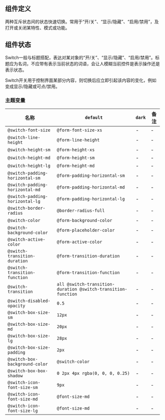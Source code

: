 ## 组件定义

两种互斥状态间的状态快速切换。常用于“开/关”、“显示/隐藏”、“启用/禁用”，及打开或关闭某特性、模式或功能。

## 组件状态

Switch一般与标题搭配，表达对某对象的“开/关”、“显示/隐藏”、“启用/禁用”。标题应为名词，不应带有表示当前状态的词语，会让人模糊当前控件是表示操作还是表示状态。

Switch开关用于控制界面某部分内容，则切换后应立即引起该内容的变化，例如变成显示/隐藏或可点/禁用。

### 主题变量

| 名称 | `default` | `dark` | 备注 |
| --- | --- | --- | --- |
| `@switch-font-size` | `@form-font-size-xs` | - | - |
| `@switch-line-height` | `@form-line-height` | - | - |
| `@switch-height-sm` | `@form-height-xs` | - | - |
| `@switch-height-md` | `@form-height-sm` | - | - |
| `@switch-height-lg` | `@form-height-md` | - | - |
| `@switch-padding-horizontal-sm` | `@form-padding-horizontal-sm` | - | - |
| `@switch-padding-horizontal-md` | `@form-padding-horizontal-md` | - | - |
| `@switch-padding-horizontal-lg` | `@form-padding-horizontal-lg` | - | - |
| `@switch-border-radius` | `@border-radius-full` | - | - |
| `@switch-color` | `@form-background-color` | - | - |
| `@switch-background-color` | `@form-placeholder-color` | - | - |
| `@switch-active-color` | `@form-active-color` | - | - |
| `@switch-transition-duration` | `@form-transition-duration` | - | - |
| `@switch-transition-function` | `@form-transition-function` | - | - |
| `@switch-transition` | `all @switch-transition-duration @switch-transition-function` | - | - |
| `@switch-disabled-opacity` | `0.5` | - | - |
| `@switch-box-size-sm` | `12px` | - | - |
| `@switch-box-size-md` | `20px` | - | - |
| `@switch-box-size-lg` | `28px` | - | - |
| `@switch-box-size-padding` | `2px` | - | - |
| `@switch-box-background-color` | `@switch-color` | - | - |
| `@switch-box-box-shadow` | `0 2px 4px rgba(0, 0, 0, 0.25)` | - | - |
| `@switch-icon-font-size-sm` | `9px` | - | - |
| `@switch-icon-font-size-md` | `@font-size-md` | - | - |
| `@switch-icon-font-size-lg` | `@font-size-md` | - | - |
